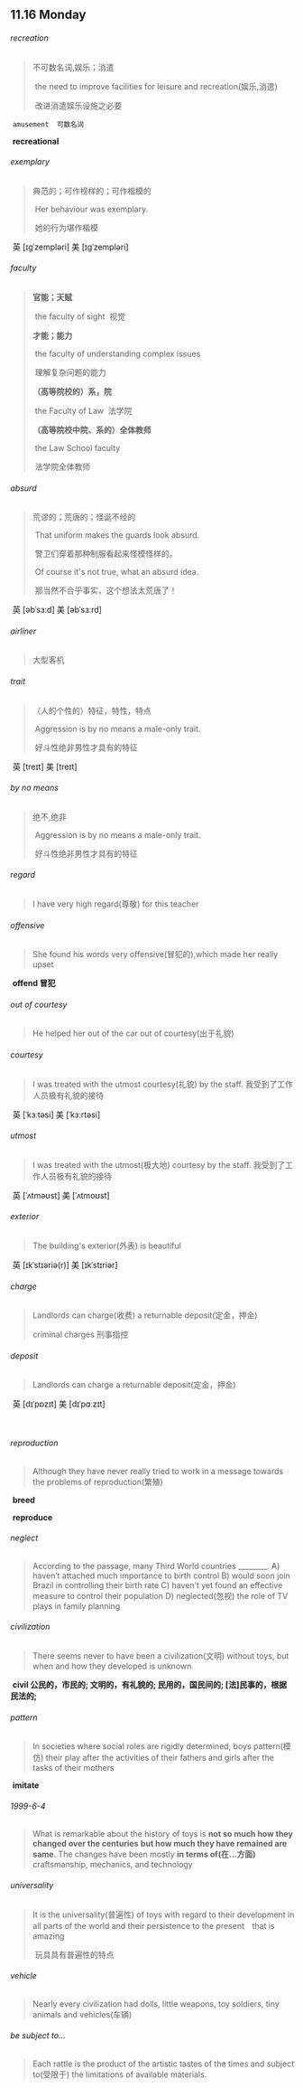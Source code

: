 ## 11.16	Monday

###### recreation

> 不可数名词,娱乐；消遣
>
> ​	the need to improve facilities for leisure and recreation(娱乐,消遣)
>
> ​		改进消遣娱乐设施之必要

​	`amusement	可数名词`

​	**recreational**



###### exemplary

>  典范的；可作榜样的；可作楷模的
>
> ​	Her behaviour was exemplary.
>
> ​		她的行为堪作楷模

​	英 [ɪɡˈzempləri]   美 [ɪɡˈzempləri] 



###### faculty

> **官能；天赋**
>
> ​	the faculty of sight
> ​		视觉
>
> **才能；能力**
>
> ​	the faculty of understanding complex issues
>
> ​		理解复杂问题的能力
>
> **（高等院校的）系，院**
>
> ​	the Faculty of Law
> ​		法学院
>
> **（高等院校中院、系的）全体教师**
>
> ​	the Law School faculty
>
> ​		法学院全体教师



###### absurd

> 荒谬的；荒唐的；怪诞不经的
>
> ​	That uniform makes the guards look absurd.
>
> ​		警卫们穿着那种制服看起来怪模怪样的。
>
> ​	Of course it's not true, what an absurd idea.
>
> ​		那当然不合乎事实，这个想法太荒唐了！

​	英 [əbˈsɜːd]   美 [əbˈsɜːrd] 



###### airliner

> 大型客机



###### trait

> （人的个性的）特征，特性，特点
>
> ​	Aggression is by no means a male-only trait.  
>
> ​		好斗性绝非男性才具有的特征

​	英 [treɪt]   美 [treɪt] 

###### by no means

> 绝不,绝非
>
> ​	Aggression is by no means a male-only trait.  
>
> ​		好斗性绝非男性才具有的特征

###### regard

> I have very high regard(尊敬) for this teacher

###### offensive

> She found his words very offensive(冒犯的),which made her really upset

​	**offend	冒犯**

###### out of courtesy

> He helped her out of the car out of courtesy(出于礼貌)

###### courtesy

> I was treated with the utmost courtesy(礼貌) by the staff.
> 	我受到了工作人员极有礼貌的接待

​	英 [ˈkɜːtəsi]   美 [ˈkɜːrtəsi] 

###### utmost

> I was treated with the utmost(极大地) courtesy by the staff.
> 	我受到了工作人员极有礼貌的接待

​	英 [ˈʌtməʊst]   美 [ˈʌtmoʊst] 

###### exterior

> The building's exterior(外表) is beautiful

​	英 [ɪkˈstɪəriə(r)]   美 [ɪkˈstɪriər] 

###### charge

>Landlords can charge(收费) a returnable deposit(定金，押金)
>
>criminal charges
>	刑事指控

###### deposit

> Landlords can charge a returnable deposit(定金，押金)

​	英 [dɪˈpɒzɪt]   美 [dɪˈpɑːzɪt] 

​	

###### reproduction

> Although they have never really tried to work in a message towards the problems of reproduction(繁殖)

​	**breed**

​	**reproduce**



###### neglect

> According to the passage, many Third World countries ________.
> 	A) haven’t attached much importance to birth control
> 	B) would soon join Brazil in controlling their birth rate
> 	C) haven’t yet found an effective measure to control their population
> 	D) neglected(忽视) the role of TV plays in family planning

###### civilization

> There seems never to have been a civilization(文明) without toys, but when and how they developed is unknown

​	**civil	公民的，市民的; 文明的，有礼貌的; 民用的，国民间的; [法]民事的，根据民法的;**



###### pattern

>  In societies where social roles are rigidly determined, boys pattern(模仿) their play after the activities of their fathers and girls after the tasks of their mothers

​	**imitate**

###### 1999-6-4

> What is remarkable about the history of toys is **not so much how they changed over the centuries** **but how much they have remained are same**. The changes have been mostly **in terms of(在...方面)** craftsmanship, mechanics, and technology

###### universality

> It is the universality(普遍性) of toys with regard to their development in all parts of the world and their persistence to the present　that is amazing
>
> ​	玩具具有普遍性的特点

###### vehicle

> Nearly every civilization had dolls, little weapons, toy soldiers, tiny animals and vehicles(车辆)

###### be subject to...

> Each rattle is the product of the artistic tastes of the times and subject to(受限于) the limitations of available materials.

